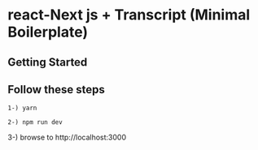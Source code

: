# react-Next js + Transcript (Minimal Boilerplate)

## Getting Started

## Follow these steps
```
1-) yarn
```
```
2-) npm run dev
```
3-) browse to http://localhost:3000
